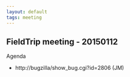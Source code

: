 ```yaml
---
layout: default
tags: meeting
---
```



## FieldTrip meeting - 20150112

Agenda

*  http://bugzilla/show_bug.cgi?id=2806 (JM)

